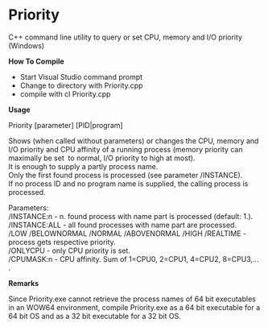# Priority
C++ command line utility to query or set CPU, memory and I/O priority (Windows)

<b>How To Compile</b>
- Start Visual Studio command prompt
- Change to directory with Priority.cpp
- compile with
    cl Priority.cpp  

<b>Usage</b>

Priority [parameter] [PID|program]

Shows (when called without parameters) or changes the CPU, memory and I/O priority and CPU affinity of a running process (memory priority can maximally be set  to normal, I/O priority to high at most).<br />
It is enough to supply a partly process name.<br />
Only the first found process is processed (see parameter /INSTANCE).<br />
If no process ID and no program name is supplied, the calling process is processed.<br />

Parameters:<br />
/INSTANCE:n - n. found process with name part is processed (default: 1.).<br />
/INSTANCE:ALL - all found processes with name part are processed.<br />
/LOW /BELOWNORMAL /NORMAL /ABOVENORMAL /HIGH /REALTIME - process gets respective priority.<br />
/ONLYCPU - only CPU priority is set.<br />
/CPUMASK:n - CPU affinity. Sum of 1=CPU0, 2=CPU1, 4=CPU2, 8=CPU3,... .<br />

<b>Remarks</b>

Since Priority.exe cannot retrieve the process names of 64 bit executables in an WOW64 environment, compile Priority.exe as a 64 bit executable for a 64 bit OS and as a 32 bit executable for a 32 bit OS.
